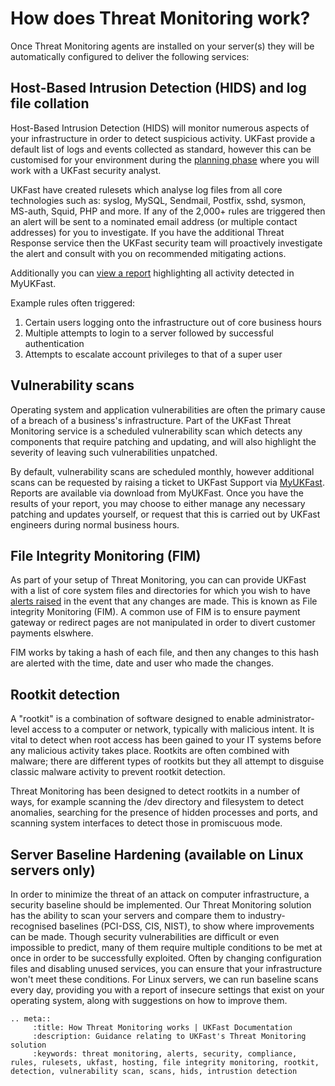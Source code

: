 # How does Threat Monitoring work?

Once Threat Monitoring agents are installed on your server(s) they will be automatically configured to deliver the following services:

## Host-Based Intrusion Detection (HIDS) and log file collation

Host-Based Intrusion Detection (HIDS) will monitor numerous aspects of your infrastructure in order to detect suspicious activity.  UKFast provide a default list of logs and events collected as standard, however this can be customised for your environment during the [planning phase](/security/threatmonitoring/gettingstarted.html) where you will work with a UKFast security analyst.

UKFast have created rulesets which analyse log files from all core technologies such as: syslog, MySQL, Sendmail, Postfix, sshd, sysmon, MS-auth, Squid, PHP and more. If any of the 2,000+ rules are triggered then an alert will be sent to a nominated email address (or multiple contact addresses) for you to investigate.  If you have the additional Threat Response service then the UKFast security team will proactively investigate the alert and consult with you on recommended mitigating actions.

Additionally you can [view a report](/security/threatmonitoring/alerts.html) highlighting all activity detected in MyUKFast.

Example rules often triggered:
1.	Certain users logging onto the infrastructure out of core business hours
2.	Multiple attempts to login to a server followed by successful authentication
3.	Attempts to escalate account privileges to that of a super user


## Vulnerability scans

Operating system and application vulnerabilities are often the primary cause of a breach of a business's infrastructure. Part of the UKFast Threat Monitoring service is a scheduled vulnerability scan which detects any components that require patching and updating, and will also highlight the severity of leaving such vulnerabilities unpatched.

By default, vulnerability scans are scheduled monthly, however additional scans can be requested by raising a ticket to UKFast Support via [MyUKFast](https://my.ukfast.co.uk).  Reports are available via download from MyUKFast. Once you have the results of your report, you may choose to either manage any necessary patching and updates yourself, or request that this is carried out by UKFast engineers during normal business hours.


## File Integrity Monitoring (FIM)

As part of your setup of Threat Monitoring, you can can provide UKFast with a list of core system files and directories for which you wish to have [alerts raised](/security/threatmonitoring/alerts.html) in the event that any changes are made.  This is known as File integrity Monitoring (FIM).  A common use of FIM is to ensure payment gateway or redirect pages are not manipulated in order to divert customer payments elswhere.

FIM works by taking a hash of each file, and then any changes to this hash are alerted with the time, date and user who made the changes.


## Rootkit detection

A "rootkit" is a combination of software designed to enable administrator-level access to a computer or network, typically with malicious intent.  It is vital to detect when root access has been gained to your IT systems before any malicious activity takes place.  Rootkits are often combined with malware; there are different types of rootkits but they all attempt to disguise classic malware activity to prevent rootkit detection.

Threat Monitoring has been designed to detect rootkits in a number of ways, for example scanning the /dev directory and filesystem to detect anomalies, searching for the presence of hidden processes and ports, and scanning system interfaces to detect those in promiscuous mode.


## Server Baseline Hardening (available on Linux servers only)

In order to minimize the threat of an attack on computer infrastructure, a security baseline should be implemented. Our Threat Monitoring solution has the ability to scan your servers and compare them to industry-recognised baselines (PCI-DSS, CIS, NIST), to show where improvements can be made. Though security vulnerabilities are difficult or even impossible to predict, many of them require multiple conditions to be met at once in order to be successfully exploited.  Often by changing configuration files and disabling unused services, you can ensure that your infrastructure won't meet these conditions. For Linux servers, we can run baseline scans every day, providing you with a report of insecure settings that exist on your operating system, along with suggestions on how to improve them.


```eval_rst
.. meta::
     :title: How Threat Monitoring works | UKFast Documentation
     :description: Guidance relating to UKFast's Threat Monitoring solution
     :keywords: threat monitoring, alerts, security, compliance, rules, rulesets, ukfast, hosting, file integrity monitoring, rootkit, detection, vulnerability scan, scans, hids, intrustion detection
```
